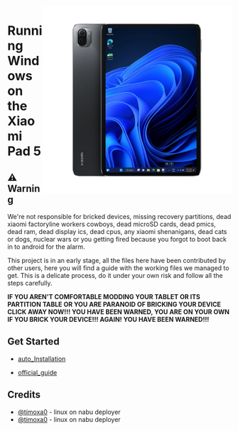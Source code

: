 <img align="right" src="./assets/nabu.png" width="425" alt="Windows Running On A Xiaomi Pad 5">


# Running Windows on the Xiaomi Pad 5

## ⚠️ Warning
We're not responsible for bricked devices, missing recovery partitions, dead xiaomi factoryline workers cowboys, dead microSD cards, dead pmics, dead ram, dead display ics, dead cpus, any xiaomi shenanigans, dead cats or dogs, nuclear wars or you getting fired because you forgot to boot back in to android for the alarm.

This project is in an early stage, all the files here have been contributed by other users, here you will find a guide with the working files we managed to get. This is a delicate process, do it under your own risk and follow all the steps carefully.

**IF YOU AREN'T COMFORTABLE MODDING YOUR TABLET OR ITS PARTITION TABLE OR YOU ARE PARANOID OF BRICKING YOUR DEVICE CLICK AWAY NOW!!! YOU HAVE BEEN WARNED, YOU ARE ON YOUR OWN IF YOU BRICK YOUR DEVICE!!! AGAIN! YOU HAVE BEEN WARNED!!!**

## Get Started

- [auto_Installation](guide/English/prepare-en.md)

- [official_guide](https://github.com/erdilS/Port-Windows-11-Xiaomi-Pad-5)



## Credits

- [@timoxa0]([https://github.com/timoxa0](https://git.timoxa0.su/timoxa0/Guide-Linux-Nabu)) - linux on nabu deployer
- [@timoxa0]([https://git.timoxa0.su/timoxa0](https://github.com/timoxa0/Guide-Linux-Nabu)) - linux on nabu deployer

